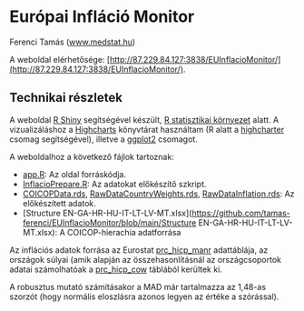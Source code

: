 Európai Infláció Monitor
================
Ferenci Tamás (www.medstat.hu)

A weboldal elérhetősége: [http://87.229.84.127:3838/EUInflacioMonitor/](http://87.229.84.127:3838/EUInflacioMonitor/).

## Technikai részletek

A weboldal [R Shiny](https://shiny.rstudio.com/) segítségével készült, [R statisztikai környezet](https://www.youtube.com/@FerenciTamas/playlists?view=50&sort=dd&shelf_id=2) alatt. A vizualizáláshoz a [Highcharts](https://www.highcharts.com/) könyvtárat használtam (R alatt a [highcharter](https://jkunst.com/highcharter/) csomag segítségével), illetve a [ggplot2](https://ggplot2.tidyverse.org/) csomagot.

A weboldalhoz a következő fájlok tartoznak:
- [app.R](https://github.com/tamas-ferenci/EUInflacioMonitor/blob/main/app.R): Az oldal forráskódja.
- [InflacioPrepare.R](https://github.com/tamas-ferenci/EUInflacioMonitor/blob/main/InflacioPrepare.R): Az adatokat előkészítő szkript.
- [COICOPData.rds](https://github.com/tamas-ferenci/EUInflacioMonitor/blob/main/COICOPData.rds), [RawDataCountryWeights.rds](https://github.com/tamas-ferenci/EUInflacioMonitor/blob/main/RawDataCountryWeights.rds), [RawDataInflation.rds](https://github.com/tamas-ferenci/EUInflacioMonitor/blob/main/RawDataInflation.rds): Az előkészített adatok.
- [Structure EN-GA-HR-HU-IT-LT-LV-MT.xlsx](https://github.com/tamas-ferenci/EUInflacioMonitor/blob/main/Structure EN-GA-HR-HU-IT-LT-LV-MT.xlsx): A COICOP-hierachia adatforrása

Az inflációs adatok forrása az Eurostat [prc_hicp_manr](https://ec.europa.eu/eurostat/databrowser/view/prc_hicp_manr/default/table?lang=en) adattáblája, az országok súlyai (amik alapján az összehasonlításnál az országcsoportok adatai számolhatóak a [prc_hicp_cow](https://ec.europa.eu/eurostat/databrowser/view/prc_hicp_cow/default/table?lang=en) táblából kerültek ki.

A robusztus mutató számításakor a MAD már tartalmazza az 1,48-as szorzót (hogy normális eloszlásra azonos legyen az értéke a szórással).
